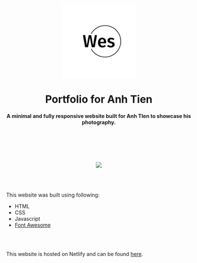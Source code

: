 
<h1 align="center">
  <br>
  <a href="https://wesker.netlify.app/"><img src="https://github.com/maneesha14w/wes-portfolio/blob/main/assets/logos/logo-black.png?raw=true" alt="Markdownify" width="200"></a>
  <br> <br>
  Portfolio for Anh Tien
  <br>
</h1>

<h4 align="center">A minimal and fully responsive website built for Anh TIen to showcase his photography.</h4>

  <br> <br>  <br> <br>

  <p align="center">
    <img src="https://github.com/maneesha14w/wes-portfolio/blob/main/assets/gif.gif?raw=true"/>
  </p>

  <br> <br> 
  
This website was built using following:

- HTML
- CSS
- Javascript
- [Font Awesome](https://fontawesome.com/icons)

 <br> <br>

 This website is hosted on Netlify and can be found [here](https://wesker.netlify.app/).

  

